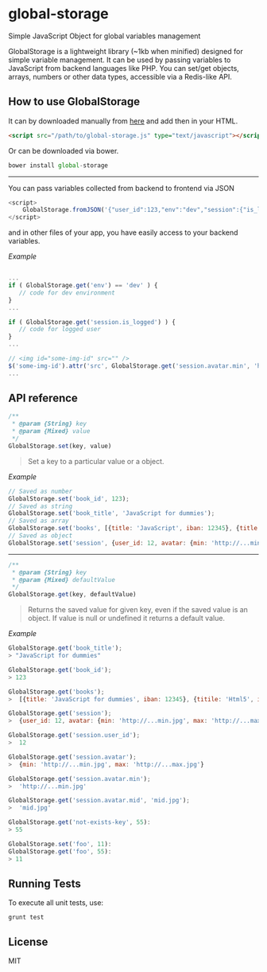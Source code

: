 global-storage
==============

Simple JavaScript Object for global variables management

GlobalStorage is a lightweight library (~1kb when minified) designed for simple variable management.
It can be used by passing variables to JavaScript from backend languages like PHP.
You can set/get objects, arrays, numbers or other data
types, accessible via a Redis-like API.



## How to use GlobalStorage


It can by downloaded manually from [here](https://raw2.github.com/budnix/global-storage/master/global-storage.js) and add then in your HTML.

```html
<script src="/path/to/global-storage.js" type="text/javascript"></script>
```

Or can be downloaded via bower.

```javascript
bower install global-storage
```

---

You can pass variables collected from backend to frontend via JSON

```javascript
<script>
    GlobalStorage.fromJSON('{"user_id":123,"env":"dev","session":{"is_logged":true,"is_admin":false,"avatar":{"min":"http://...jpg"}}}');
</script>
```

and in other files of your app, you have easily access to your backend variables.

*Example*
```javascript

...
if ( GlobalStorage.get('env') == 'dev' ) {
   // code for dev environment
}
...

if ( GlobalStorage.get('session.is_logged') ) {
   // code for logged user
}
...

// <img id="some-img-id" src="" />
$('some-img-id').attr('src', GlobalStorage.get('session.avatar.min', 'http://...default-avatar.jpg'));
...

```

## API reference

```javascript
/**
 * @param {String} key
 * @param {Mixed} value
 */
GlobalStorage.set(key, value)
```

> Set a key to a particular value or a object.

*Example*
```javascript
// Saved as number
GlobalStorage.set('book_id', 123);
// Saved as string
GlobalStorage.set('book_title', 'JavaScript for dummies');
// Saved as array
GlobalStorage.set('books', [{title: 'JavaScript', iban: 12345}, {title: 'Html5', iban: 56789}]);
// Saved as object
GlobalStorage.set('session', {user_id: 12, avatar: {min: 'http://...min.jpg', max: 'http://...max.jpg'}});
```

---

```javascript
/**
 * @param {String} key
 * @param {Mixed} defaultValue
 */
GlobalStorage.get(key, defaultValue)
```

> Returns the saved value for given key, even if the saved value is an object. If value is null or undefined it returns a default value.

*Example*
```javascript
GlobalStorage.get('book_title');
> "JavaScript for dummies"

GlobalStorage.get('book_id');
> 123

GlobalStorage.get('books');
>  [{title: 'JavaScript for dummies', iban: 12345}, {titile: 'Html5', iban: 56789}]

GlobalStorage.get('session');
>  {user_id: 12, avatar: {min: 'http://...min.jpg', max: 'http://...max.jpg'}}

GlobalStorage.get('session.user_id');
>  12

GlobalStorage.get('session.avatar');
>  {min: 'http://...min.jpg', max: 'http://...max.jpg'}

GlobalStorage.get('session.avatar.min');
>  'http://...min.jpg'

GlobalStorage.get('session.avatar.mid', 'mid.jpg');
>  'mid.jpg'

GlobalStorage.get('not-exists-key', 55):
> 55

GlobalStorage.set('foo', 11):
GlobalStorage.get('foo', 55):
> 11
```


## Running Tests

To execute all unit tests, use:

    grunt test

## License

   MIT
